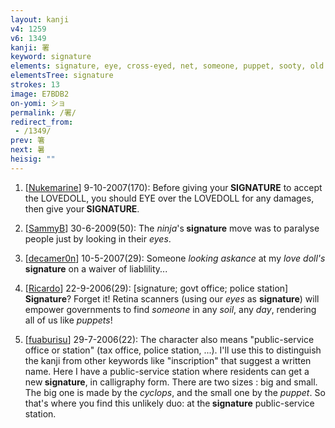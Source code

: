 ```yaml
---
layout: kanji
v4: 1259
v6: 1349
kanji: 署
keyword: signature
elements: signature, eye, cross-eyed, net, someone, puppet, sooty, old man, sun, day
elementsTree: signature
strokes: 13
image: E7BDB2
on-yomi: ショ
permalink: /署/
redirect_from:
 - /1349/
prev: 箸
next: 暑
heisig: ""
---
```


1) [<a href="http://kanji.koohii.com/profile/Nukemarine">Nukemarine</a>] 9-10-2007(170): Before giving your<strong> SIGNATURE</strong> to accept the LOVEDOLL, you should EYE over the LOVEDOLL for any damages, then give your<strong> SIGNATURE</strong>.

2) [<a href="http://kanji.koohii.com/profile/SammyB">SammyB</a>] 30-6-2009(50): The <em>ninja</em>&#039;s<strong> signature</strong> move was to paralyse people just by looking in their <em>eyes</em>.

3) [<a href="http://kanji.koohii.com/profile/decamer0n">decamer0n</a>] 10-5-2007(29): Someone <em>looking askance</em> at my <em>love doll&#039;s</em><strong> signature</strong> on a waiver of liablility...

4) [<a href="http://kanji.koohii.com/profile/Ricardo">Ricardo</a>] 22-9-2006(29): [signature; govt office; police station] <strong>Signature</strong>? Forget it! Retina scanners (using our <em>eyes</em> as <strong>signature</strong>) will empower governments to find <em>someone</em> in any <em>soil</em>, any <em>day</em>, rendering all of us like <em>puppets</em>!

5) [<a href="http://kanji.koohii.com/profile/fuaburisu">fuaburisu</a>] 29-7-2006(22): The character also means &quot;public-service office or station&quot; (tax office, police station, ...). I&#039;ll use this to distinguish the kanji from other keywords like &quot;inscription&quot; that suggest a written name. Here I have a public-service station where residents can get a new<strong> signature</strong>, in calligraphy form. There are two sizes : big and small. The big one is made by the <em>cyclops</em>, and the small one by the <em>puppet</em>. So that&#039;s where you find this unlikely duo: at the<strong> signature</strong> public-service station.

